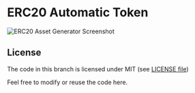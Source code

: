 
# ERC20 Automatic Token

![ERC20 Asset Generator Screenshot](https://i.imgur.com/ZZZP7PS.png)


## License

The code in this branch is licensed under MIT (see [LICENSE file](https://github.com/ChainEasy/autoken-/blob/Master/LICENSE))

Feel free to modify or reuse the code here.
